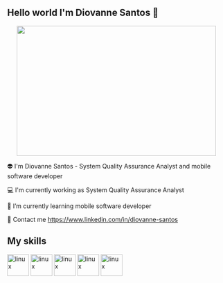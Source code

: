 

## Hello world I'm Diovanne Santos 👋

<p align="center">

  <img width="460" height="300" src="https://i.gifer.com/6M8R.gif">
</p>

👽 I'm Diovanne Santos - System Quality Assurance Analyst and mobile software developer 

💻 I'm currently working as System Quality Assurance Analyst

📱 I’m currently learning mobile software developer 

📧 Contact me https://www.linkedin.com/in/diovanne-santos


## My skills 

<img src="https://cdn.jsdelivr.net/gh/devicons/devicon@latest/icons/linux/linux-original.svg" 
width=50px height=50px alt='linux'/>
<img src="https://cdn.jsdelivr.net/gh/devicons/devicon@latest/icons/flutter/flutter-original.svg" width=50px height=50px alt='linux'/>
<img src="https://cdn.jsdelivr.net/gh/devicons/devicon@latest/icons/cypressio/cypressio-original.svg"
width=50px height=50px alt='linux'/>
<img src="https://cdn.jsdelivr.net/gh/devicons/devicon@latest/icons/insomnia/insomnia-original.svg" width=50px height=50px alt='linux'/>
<img src="https://cdn.jsdelivr.net/gh/devicons/devicon@latest/icons/postman/postman-original.svg" width=50px height=50px alt='linux'/>
          



<!--
**diovanne/diovanne** is a ✨ _special_ ✨ repository because its `README.md` (this file) appears on your GitHub profile.

Here are some ideas to get you started:

- 🔭 I’m currently working on ...
- 🌱 I’m currently learning ...
- 👯 I’m looking to collaborate on ...
- 🤔 I’m looking for help with ...
- 💬 Ask me about ...
- 📫 How to reach me: ...
- 😄 Pronouns: ...
- ⚡ Fun fact: ...
-->

